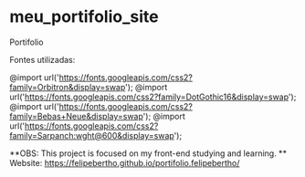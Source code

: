 # meu_portifolio_site
Portifolio


Fontes utilizadas:

@import url('https://fonts.googleapis.com/css2?family=Orbitron&display=swap');
@import url('https://fonts.googleapis.com/css2?family=DotGothic16&display=swap');
@import url('https://fonts.googleapis.com/css2?family=Bebas+Neue&display=swap');
@import url('https://fonts.googleapis.com/css2?family=Sarpanch:wght@600&display=swap');

**OBS: This project is focused on my front-end studying and learning.
**
Website: https://felipebertho.github.io/portifolio.felipebertho/
